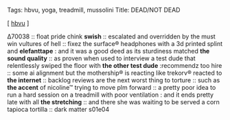 Tags: hbvu, yoga, treadmill, mussolini
Title: DEAD/NOT DEAD
  
[ [hbvu](https://maps.app.goo.gl/Y43tXyWW1QU4rjNU9?g_st=ic) ]

Δ70038 :: float pride chink **swish** :: escalated and overridden by the must win vultures of hell :: fixez the surface® headphones with a 3d printed splint and **elefanttape** : and it was a good deed as its sturdiness matched **the sound quality** :: as proven when used to interview a test dude that relentlessly swiped the floor with **the other test dude** :recommendz too hire :: some ai alignment but the mothership® is reacting like trekorv® reacted to **the internet** :: backlog reviews are the next worst thing to torture :: such as **the accent** of nicoline™ trying to move plm forward :: a pretty poor idea to run a hard session on a treadmill with poor ventilation : and it ends pretty late with all **the stretching** :: and there she was waiting to be served a corn tapioca tortilla :: dark matter s01e04  
